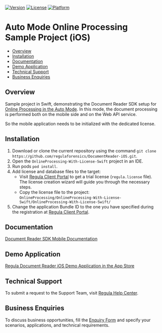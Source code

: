 [![Version](https://img.shields.io/cocoapods/v/DocumentReader.svg?style=flat)](http://cocoapods.org/pods/DocumentReader)
[![License](https://img.shields.io/cocoapods/l/DocumentReader.svg?style=flat)](http://cocoapods.org/pods/DocumentReader)
[![Platform](https://img.shields.io/cocoapods/p/DocumentReader.svg?style=flat)](http://cocoapods.org/pods/DocumentReader)

# Auto Mode Online Processing Sample Project (iOS)

* [Overview](#overview)
* [Installation](#installation)
* [Documentation](#documentation)
* [Demo Application](#demo-application)
* [Technical Support](#technical-support)
* [Business Enquiries](#business-enquiries)

## Overview

Sample project in Swift, demonstrating the Document Reader SDK setup for <a target="_blank" href="https://docs.regulaforensics.com/develop/doc-reader-sdk/mobile/integration/online-processing/#auto-mode">Online Processing in the Auto Mode</a>. In this mode, the document processing is performed both on the mobile side and on the Web API service. 

So the mobile application needs to be initialized with the dedicated license.

## Installation

1. Download or clone the current repository using the command `git clone https://github.com/regulaforensics/DocumentReader-iOS.git`.
2. Open the `OnlineProcessing-With-License-Swift` project in an IDE.
3. Run pods `pod install`.
4. Add license and database files to the target:
    - Visit [Regula Client Portal](https://client.regulaforensics.com/) to get a trial license (`regula.license` file). The license creation wizard will guide you through the necessary steps.
    - Copy the license file to the project: `OnlineProcessing/OnlineProcessing-With-License-Swift/OnlineProcessing-With-License-Swift/`
5. Change the application Bundle ID to the one you have specified during the registration at [Regula Client Portal](https://client.regulaforensics.com/).

## Documentation

<a target="_blank" href="https://docs.regulaforensics.com/develop/doc-reader-sdk/mobile/">Document Reader SDK Mobile Documentation</a>

## Demo Application

<a target="_blank" href="https://apps.apple.com/us/app/regula-document-reader/id1001303920">Regula Document Reader iOS Demo Application in the App Store</a>

## Technical Support

To submit a request to the Support Team, visit <a target="_blank" href="https://support.regulaforensics.com/hc/en-us/requests/new?utm_source=github">Regula Help Center</a>.

## Business Enquiries

To discuss business opportunities, fill the <a target="_blank" href="https://explore.regula.app/docs-support-request">Enquiry Form</a> and specify your scenarios, applications, and technical requirements.